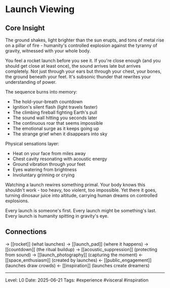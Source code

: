 # Launch Viewing

## Core Insight
The ground shakes, light brighter than the sun erupts, and tons of metal rise on a pillar of fire - humanity's controlled explosion against the tyranny of gravity, witnessed with your whole body.

You feel a rocket launch before you see it. If you're close enough (and you should get close at least once), the sound arrives late but arrives completely. Not just through your ears but through your chest, your bones, the ground beneath your feet. It's subsonic thunder that rewrites your understanding of power.

The sequence burns into memory:
- The hold-your-breath countdown
- Ignition's silent flash (light travels faster)
- The climbing fireball fighting Earth's pull
- The sound wall hitting you seconds later
- The continuous roar that seems impossible
- The emotional surge as it keeps going up
- The strange grief when it disappears into sky

Physical sensations layer:
- Heat on your face from miles away
- Chest cavity resonating with acoustic energy
- Ground vibration through your feet
- Eyes watering from brightness
- Involuntary grinning or crying

Watching a launch rewires something primal. Your body knows this shouldn't work - too heavy, too violent, too impossible. Yet there it goes, turning dinosaur juice into altitude, carrying human dreams on controlled explosions.

Every launch is someone's first. Every launch might be something's last. Every launch is humanity spitting in gravity's eye.

## Connections
→ [[rocket]] (what launches)
→ [[launch_pad]] (where it happens)
→ [[countdown]] (the ritual buildup)
→ [[acoustic_suppression]] (protecting from sound)
→ [[launch_photography]] (capturing the moment)
← [[space_enthusiasm]] (created by launches)
← [[public_engagement]] (launches draw crowds)
← [[inspiration]] (launches create dreamers)

---
Level: L0
Date: 2025-06-21
Tags: #experience #visceral #inspiration